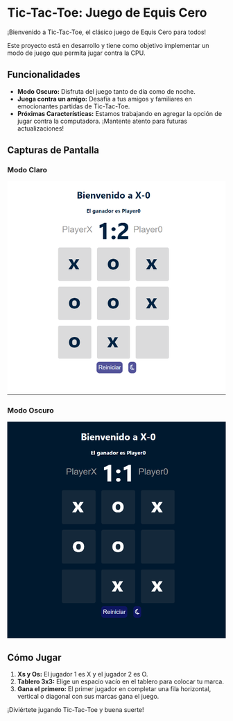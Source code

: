 # Tic-Tac-Toe: Juego de Equis Cero

¡Bienvenido a Tic-Tac-Toe, el clásico juego de Equis Cero para todos!

Este proyecto está en desarrollo y tiene como objetivo implementar un modo de juego que permita jugar contra la CPU.

## Funcionalidades
- **Modo Oscuro:** Disfruta del juego tanto de día como de noche.
- **Juega contra un amigo:** Desafía a tus amigos y familiares en emocionantes partidas de Tic-Tac-Toe.
- **Próximas Características:** Estamos trabajando en agregar la opción de jugar contra la computadora. ¡Mantente atento para futuras actualizaciones!

## Capturas de Pantalla

### Modo Claro
![Modo Claro](lightMode.png)

### Modo Oscuro
![Modo Oscuro](darkMode.png)

## Cómo Jugar
1. **Xs y Os:** El jugador 1 es X y el jugador 2 es O.
2. **Tablero 3x3:** Elige un espacio vacío en el tablero para colocar tu marca.
3. **Gana el primero:** El primer jugador en completar una fila horizontal, vertical o diagonal con sus marcas gana el juego.

¡Diviértete jugando Tic-Tac-Toe y buena suerte!

